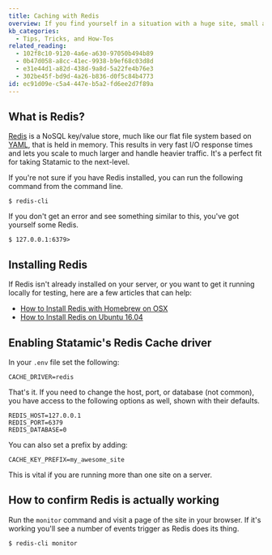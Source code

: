 ```yaml
---
title: Caching with Redis
overview: If you find yourself in a situation with a huge site, small amount of memory, and static caching isn’t an option, using a Redis cache may be a great way to increase site performance.
kb_categories:
  - Tips, Tricks, and How-Tos
related_reading:
  - 102f8c10-9120-4a6e-a630-97050b494b89
  - 0b47d058-a8cc-41ec-9938-b9ef68c03d8d
  - e31e44d1-a82d-438d-9a8d-5a22fe4b76e3
  - 302be45f-bd9d-4a26-b836-d0f5c84b4773
id: ec91d09e-c5a4-447e-b5a2-fd6ee2d7f89a
---
```

## What is Redis?
[Redis](https://redis.io/) is a NoSQL key/value store, much like our flat file system based on [YAML](/yaml), that is held in memory. This results in very fast I/O response times and lets you scale to much larger and handle heavier traffic. It's a perfect fit for taking Statamic to the next-level.

If you're not sure if you have Redis installed, you can run the following command from the command line.

```.language-terminal
$ redis-cli
```

If you don't get an error and see something similar to this, you've got yourself some Redis.

```.language-cli
$ 127.0.0.1:6379>
```

## Installing Redis

If Redis isn't already installed on your server, or you want to get it running locally for testing, here are a few articles that can help:

- [How to Install Redis with Homebrew on OSX](https://medium.com/@djamaldg/install-use-redis-on-macos-sierra-432ab426640e)
- [How to Install Redis on Ubuntu 16.04](https://www.digitalocean.com/community/tutorials/how-to-install-and-configure-redis-on-ubuntu-16-04)

## Enabling Statamic's Redis Cache driver

In your `.env` file set the following:

```.language-env
CACHE_DRIVER=redis
```

That's it. If you need to change the host, port, or database (not common), you have access to the following options as well, shown with their defaults.

```.language-env
REDIS_HOST=127.0.0.1
REDIS_PORT=6379
REDIS_DATABASE=0
```

You can also set a prefix by adding:

```.language-env
CACHE_KEY_PREFIX=my_awesome_site
```

This is vital if you are running more than one site on a server.

## How to confirm Redis is actually working

Run the `monitor` command and visit a page of the site in your browser. If it's working you'll see a number of events trigger as Redis does its thing.

```.language-cli
$ redis-cli monitor
```
